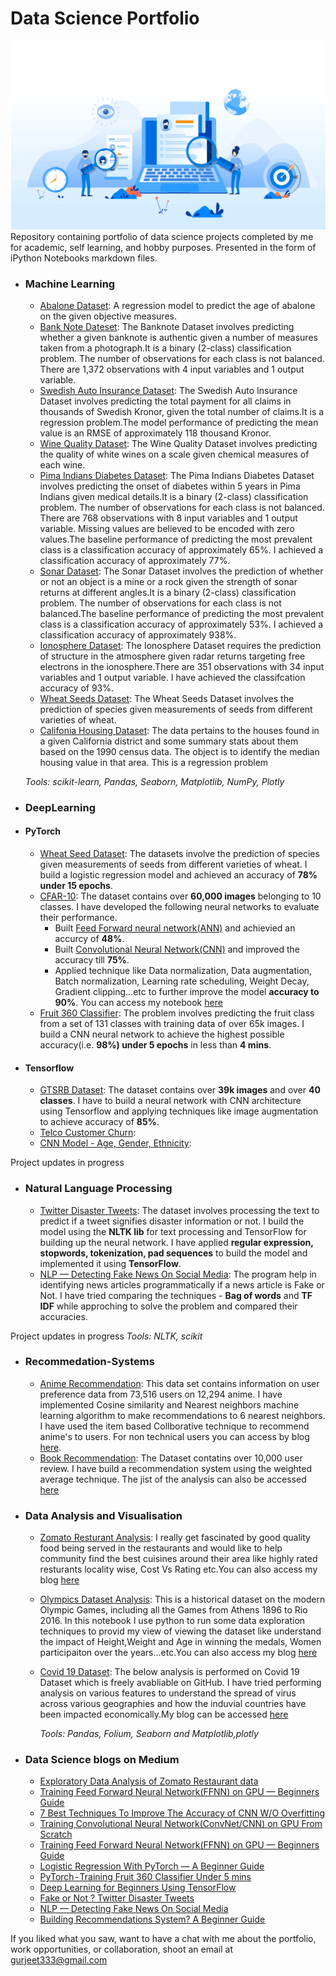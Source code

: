 # Data Science Portfolio
![](Images/datascience.jpeg)
Repository containing portfolio of data science projects completed by me for academic, self learning, and hobby purposes. Presented in the form of iPython Notebooks markdown files.


- ### Machine Learning

	- [Abalone Dataset](https://github.com/hargurjeet/MachineLearning/blob/Abalone-Dataset/Abalone_Dataset_Analysis.ipynb): A regression model to predict the age of abalone on the given objective measures. 
	- [Bank Note Dateset](https://github.com/hargurjeet/MachineLearning/blob/Bank-Note-Dataset/Bank_Note_Analysis.ipynb): The Banknote Dataset involves predicting whether a given banknote is authentic given a number of measures taken from a photograph.It is a binary (2-class) classification problem. The number of observations for each class is not balanced. There are 1,372 observations with 4 input variables and 1 output variable.
	- [Swedish Auto Insurance Dataset](https://github.com/hargurjeet/MachineLearning/blob/Swedish-Auto-Insurance-Dataset/Swedish_Auto_Insurance_Dataset.ipynb): The Swedish Auto Insurance Dataset involves predicting the total payment for all claims in thousands of Swedish Kronor, given the total number of claims.It is a regression problem.The model performance of predicting the mean value is an RMSE of approximately 118 thousand Kronor.
	- [Wine Quality Dataset](https://github.com/hargurjeet/MachineLearning/blob/Wine-Quality-Dataset/Wine_Quality_Dataset.ipynb): The Wine Quality Dataset involves predicting the quality of white wines on a scale given chemical measures of each wine.
	- [Pima Indians Diabetes Dataset](https://github.com/hargurjeet/MachineLearning/blob/Pima-Indians-Diabetes-Dataset/Pima_Indians_Diabetes_Dataset.ipynb): The Pima Indians Diabetes Dataset involves predicting the onset of diabetes within 5 years in Pima Indians given medical details.It is a binary (2-class) classification problem. The number of observations for each class is not balanced. There are 768 observations with 8 input variables and 1 output variable. Missing values are believed to be encoded with zero values.The baseline performance of predicting the most prevalent class is a classification accuracy of approximately 65%. I achieved a classification accuracy of approximately 77%.
	- [Sonar Dataset](https://github.com/hargurjeet/MachineLearning/blob/Sonar-Dataset/Sonar_Dataset.ipynb): The Sonar Dataset involves the prediction of whether or not an object is a mine or a rock given the strength of sonar returns at different angles.It is a binary (2-class) classification problem. The number of observations for each class is not balanced.The baseline performance of predicting the most prevalent class is a classification accuracy of approximately 53%. I achieved a classification accuracy of approximately 938%.
	- [Ionosphere Dataset](https://github.com/hargurjeet/MachineLearning/blob/Sonar-Dataset/Sonar_Dataset.ipynb): The Ionosphere Dataset requires the prediction of structure in the atmosphere given radar returns targeting free electrons in the ionosphere.There are 351 observations with 34 input variables and 1 output variable. I have achieved the classifcation accuracy of 93%.
	- [Wheat Seeds Dataset](https://github.com/hargurjeet/MachineLearning/blob/Wheat-Seeds/Wheat_Seeds_Analysis_Pytorch.ipynb): The Wheat Seeds Dataset involves the prediction of species given measurements of seeds from different varieties of wheat.
	- [Califonia Housing Dataset](https://github.com/hargurjeet/MachineLearning/blob/Califonia-Housing-Dataset/Califonia_Housing_Analysis.ipynb): The data pertains to the houses found in a given California district and some summary stats about them based on the 1990 census data. The object is to identify the median housing value in that area. This is a regression problem


	_Tools: scikit-learn, Pandas, Seaborn, Matplotlib, NumPy, Plotly_ 
	
- ### DeepLearning

- #### PyTorch 
  - [Wheat Seed Dataset](https://nbviewer.jupyter.org/github/hargurjeet/DeepLearning/blob/main/Wheat_Seeds_Analysis_Pytorch_blogs.ipynb): The datasets involve the prediction of species given measurements of seeds from different varieties of wheat. I build a logistic regression model and achieved an accuracy of **78% under 15 epochs**.
  - [CFAR-10](https://www.kaggle.com/c/cifar-10): The dataset contains over **60,000 images** belonging to 10 classes. I have developed the following neural networks to evaluate their performance.
    - Built [Feed Forward neural network(ANN)](https://nbviewer.jupyter.org/github/hargurjeet/DeepLearning/blob/main/CFAR_10_Dataset.ipynb) and achievied an accurcy of **48%**.
    - Built [Convolutional Neural Network(CNN)](https://nbviewer.jupyter.org/github/hargurjeet/DeepLearning/blob/main/CNN_CFAR_10_Dataset.ipynb) and improved the accuracy till **75%**.
    - Applied technique like Data normalization, Data augmentation, Batch normalization, Learning rate scheduling, Weight Decay, Gradient clipping...etc to further improve the model **accuracy to 90%**. You can access my notebook [here](https://nbviewer.jupyter.org/github/hargurjeet/DeepLearning/blob/main/CFAR_10_Image_Classifier.ipynb)
  - [Fruit 360 Classifier](https://nbviewer.jupyter.org/github/hargurjeet/DeepLearning/blob/main/Fruit_360_Classification.ipynb): The problem involves predicting the fruit class from a set of 131 classes with training data of over 65k images. I build a CNN neural network to achieve the highest possible accuracy(i.e. **98%) under 5 epochs** in less than **4 mins**.  
   


- #### Tensorflow
	- [GTSRB Dataset](https://nbviewer.jupyter.org/github/hargurjeet/DeepLearning/blob/main/GTRSB%20-%20CNN%20%28TensorFlow%29.ipynb): The dataset contains over **39k images** and over **40 classes**. I have to build a neural network with CNN architecture using Tensorflow and applying techniques like image augmentation to achieve accuracy of **85%**.
	- [Telco Customer Churn]():
  	- [CNN Model - Age, Gender, Ethnicity]():

Project updates in progress

- ### Natural Language Processing
	- [Twitter Disaster Tweets](https://nbviewer.jupyter.org/github/hargurjeet/DeepLearning/blob/main/NLP_Twitter_Disaster_Tweets.ipynb): The dataset involves processing the text to predict if a tweet signifies disaster information or not. I build the model using the **NLTK lib** for text processing and TensorFlow for building up the neural network. I have applied **regular expression, stopwords, tokenization, pad sequences** to build the model and implemented it using **TensorFlow**.
	- [NLP — Detecting Fake News On Social Media](https://nbviewer.jupyter.org/github/hargurjeet/DeepLearning/blob/main/Fake_News_Classifer.ipynb): The program help in identifying news articles programmatically if a news article is Fake or Not. I have tried comparing the techniques - **Bag of words** and **TF IDF** while approching to solve the problem and compared their accuracies.

Project updates in progress
	_Tools: NLTK, scikit_
	
- ### Recommedation-Systems
	- [Anime Recommendation](https://nbviewer.jupyter.org/github/hargurjeet/Recommedation-Systems/blob/main/Anime_Recommendation_Item_Based_CosineSimilarity.ipynb): This data set contains information on user preference data from 73,516 users on 12,294 anime. I have implemented Cosine similarity and Nearest neighbors machine learning algorithm to make recommendations to 6 nearest neighbors. I have used the item based Collborative technique to recommend anime's to users. For non technical users you can access by blog [here](https://gurjeet333.medium.com/building-recommendations-system-a-beginner-guide-8593f205bc0a).
	- [Book Recommendation](https://nbviewer.jupyter.org/github/hargurjeet/Recommedation-Systems/blob/main/Books_Recommendations.ipynb): The Dataset contatins over 10,000 user review. I have build a recommendation system using the weighted average technique. The jist of the analysis can also be accessed [here](https://gurjeet333.medium.com/what-should-i-read-next-books-recommendation-311666254817)	

- ### Data Analysis and Visualisation
	- [Zomato Resturant Analysis](https://nbviewer.jupyter.org/github/hargurjeet/Data-Analysis-Using-Python/blob/main/Zomato%20Restaurant%20Analysis.ipynb): I really get  fascinated by good quality food being served in the restaurants and would like to help community find the best cuisines around their area like highly rated resturants locality wise, Cost Vs Rating etc.You can also access my blog [here](https://gurjeet333.medium.com/explanatory-data-analysis-of-zomato-restaurant-data-71ba8c3c7e5e)
  - [Olympics Dataset Analysis](https://nbviewer.jupyter.org/github/hargurjeet/Data-Analysis-Using-Python/blob/main/olympics_dataset_analysis.ipynb): This is a historical dataset on the modern Olympic Games, including all the Games from Athens 1896 to Rio 2016. In this notebook I use python to run some data exploration techniques to provid my view of viewing the dataset like understand the impact of Height,Weight and Age in winning the medals, Women participaiton over the years...etc.You can also access my blog [here](https://gurjeet333.medium.com/data-exploration-of-historical-olympics-dataset-2d50a7d0611d)
  - [Covid 19 Dataset](https://nbviewer.jupyter.org/github/hargurjeet/Data-Analysis-Using-Python/blob/main/Covid19-Analysis.ipynb): The below analysis is performed on Covid 19 Dataset which is freely avabliable on GitHub. I have tried performing analysis on various features to understand the spread of virus across various geographies and how the induvial countries have been impacted economically.My blog can be accessed [here](https://gurjeet333.medium.com/covid-19-explanatory-data-analysis-76cab46c48d1#ad87)
		
	_Tools: Pandas, Folium, Seaborn and Matplotlib,plotly_
- ### Data Science blogs on Medium 
  - [Exploratory Data Analysis of Zomato Restaurant data](https://blog.jovian.ai/explanatory-data-analysis-of-zomato-restaurant-data-71ba8c3c7e5e)
  - [Training Feed Forward Neural Network(FFNN) on GPU — Beginners Guide](https://medium.com/mlearning-ai/training-feed-forward-neural-network-ffnn-on-gpu-beginners-guide-2d04254deca9)
  - [7 Best Techniques To Improve The Accuracy of CNN W/O Overfitting](https://medium.com/mlearning-ai/7-best-techniques-to-improve-the-accuracy-of-cnn-w-o-overfitting-6db06467182f)
  - [Training Convolutional Neural Network(ConvNet/CNN) on GPU From Scratch](https://medium.com/mlearning-ai/training-convolutional-neural-network-convnet-cnn-on-gpu-from-scratch-439e9fdc13a5)
  - [Training Feed Forward Neural Network(FFNN) on GPU — Beginners Guide](https://medium.com/mlearning-ai/training-feed-forward-neural-network-ffnn-on-gpu-beginners-guide-2d04254deca9)
  - [Logistic Regression With PyTorch — A Beginner Guide](https://medium.com/analytics-vidhya/logistic-regression-with-pytorch-a-beginner-guide-33c2266ad129)
  - [PyTorch - Training Fruit 360 Classifier Under 5 mins]()
  - [Deep Learning for Beginners Using TensorFlow](https://gurjeet333.medium.com/cnn-german-traffic-signal-recognition-benchmarking-using-tensorflow-accuracy-80-d069b7996082)
  - [Fake or Not ? Twitter Disaster Tweets](https://gurjeet333.medium.com/fake-or-not-twitter-disaster-tweets-f1a6b2311be9)
  - [NLP — Detecting Fake News On Social Media](https://medium.com/mlearning-ai/nlp-detecting-fake-news-on-social-media-aa53ff74f2ff)
  - [Building Recommendations System? A Beginner Guide](https://medium.com/mlearning-ai/building-recommendations-system-a-beginner-guide-8593f205bc0a)	
	
If you liked what you saw, want to have a chat with me about the portfolio, work opportunities, or collaboration, shoot an email at gurjeet333@gmail.com
